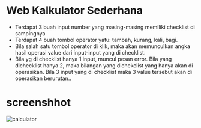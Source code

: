 # Web Kalkulator Sederhana
- Terdapat 3 buah input number yang masing-masing memiliki checklist di sampingnya
- Terdapat 4 buah tombol operator yatu: tambah, kurang, kali, bagi.
- Bila salah satu tombol operator di klik, maka akan memunculkan angka hasil operasi value dari input-input yang di checklist.
- Bila yg di checklist hanya 1 input, muncul pesan error. Bila yang dichecklist hanya 2, maka bilangan yang dichekclist yang hanya akan di   operasikan. Bila 3 input yang di checklist maka 3 value tersebut akan di operasikan berurutan..


# screenshhot

![calculator](https://user-images.githubusercontent.com/57535407/72661121-2bab8880-3a09-11ea-8783-abc19de86aee.jpg)
